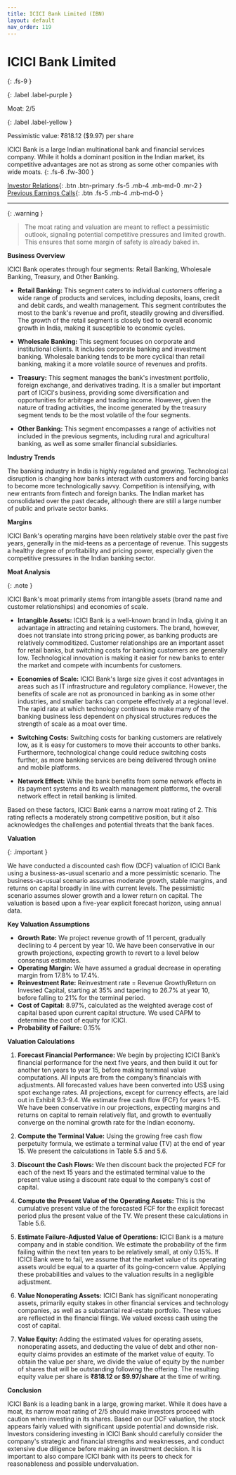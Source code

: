 ```yaml
---
title: ICICI Bank Limited (IBN)
layout: default
nav_order: 119
---
```


# ICICI Bank Limited
{: .fs-9 }

{: .label .label-purple }

Moat: 2/5

{: .label .label-yellow }

Pessimistic value: ₹818.12 ($9.97) per share

ICICI Bank is a large Indian multinational bank and financial services company. While it holds a dominant position in the Indian market, its competitive advantages are not as strong as some other companies with wide moats.
{: .fs-6 .fw-300 }

[Investor Relations](https://www.google.com/search?q=IBN+investor+relations){: .btn .btn-primary .fs-5 .mb-4 .mb-md-0 .mr-2 }
[Previous Earnings Calls](https://discountingcashflows.com/company/IBN/transcripts/){: .btn .fs-5 .mb-4 .mb-md-0 }

---

{: .warning } 
>The moat rating and valuation are meant to reflect a pessimistic outlook, signaling potential competitive pressures and limited growth. This ensures that some margin of safety is already baked in.


**Business Overview**

ICICI Bank operates through four segments: Retail Banking, Wholesale Banking, Treasury, and Other Banking. 

* **Retail Banking:** This segment caters to individual customers offering a wide range of products and services, including deposits, loans, credit and debit cards, and wealth management. This segment contributes the most to the bank's revenue and profit, steadily growing and diversified.  The growth of the retail segment is closely tied to overall economic growth in India, making it susceptible to economic cycles.

* **Wholesale Banking:** This segment focuses on corporate and institutional clients. It includes corporate banking and investment banking. Wholesale banking tends to be more cyclical than retail banking, making it a more volatile source of revenues and profits.

* **Treasury:** This segment manages the bank's investment portfolio, foreign exchange, and derivatives trading. It is a smaller but important part of ICICI's business, providing some diversification and opportunities for arbitrage and trading income.  However, given the nature of trading activities, the income generated by the treasury segment tends to be the most volatile of the four segments.

* **Other Banking:** This segment encompasses a range of activities not included in the previous segments, including rural and agricultural banking, as well as some smaller financial subsidiaries.

**Industry Trends**

The banking industry in India is highly regulated and growing. Technological disruption is changing how banks interact with customers and forcing banks to become more technologically savvy.  Competition is intensifying, with new entrants from fintech and foreign banks.  The Indian market has consolidated over the past decade, although there are still a large number of public and private sector banks.

**Margins**

ICICI Bank's operating margins have been relatively stable over the past five years, generally in the mid-teens as a percentage of revenue. This suggests a healthy degree of profitability and pricing power, especially given the competitive pressures in the Indian banking sector.

**Moat Analysis**

{: .note }

ICICI Bank's moat primarily stems from intangible assets (brand name and customer relationships) and economies of scale.

* **Intangible Assets:** ICICI Bank is a well-known brand in India, giving it an advantage in attracting and retaining customers. The brand, however, does not translate into strong pricing power, as banking products are relatively commoditized.  Customer relationships are an important asset for retail banks, but switching costs for banking customers are generally low.  Technological innovation is making it easier for new banks to enter the market and compete with incumbents for customers.

* **Economies of Scale:**  ICICI Bank's large size gives it cost advantages in areas such as IT infrastructure and regulatory compliance. However, the benefits of scale are not as pronounced in banking as in some other industries, and smaller banks can compete effectively at a regional level. The rapid rate at which technology continues to make many of the banking business less dependent on physical structures reduces the strength of scale as a moat over time.

* **Switching Costs:** Switching costs for banking customers are relatively low, as it is easy for customers to move their accounts to other banks.  Furthermore, technological change could reduce switching costs further, as more banking services are being delivered through online and mobile platforms.

* **Network Effect:** While the bank benefits from some network effects in its payment systems and its wealth management platforms, the overall network effect in retail banking is limited.

Based on these factors, ICICI Bank earns a narrow moat rating of 2.  This rating reflects a moderately strong competitive position, but it also acknowledges the challenges and potential threats that the bank faces.


**Valuation**

{: .important }

We have conducted a discounted cash flow (DCF) valuation of ICICI Bank using a business-as-usual scenario and a more pessimistic scenario. The business-as-usual scenario assumes moderate growth, stable margins, and returns on capital broadly in line with current levels. The pessimistic scenario assumes slower growth and a lower return on capital.  The valuation is based upon a five-year explicit forecast horizon, using annual data.

**Key Valuation Assumptions**

* **Growth Rate:**  We project revenue growth of 11 percent, gradually declining to 4 percent by year 10. We have been conservative in our growth projections, expecting growth to revert to a level below consensus estimates.
* **Operating Margin:** We have assumed a gradual decrease in operating margin from 17.8% to 17.4%.
* **Reinvestment Rate:** Reinvestment rate = Revenue Growth/Return on Invested Capital, starting at 35% and tapering to 26.7% at year 10, before falling to 21% for the terminal period.
* **Cost of Capital:** 8.97%, calculated as the weighted average cost of capital based upon current capital structure.  We used CAPM to determine the cost of equity for ICICI.  
* **Probability of Failure:** 0.15%

**Valuation Calculations**

1. **Forecast Financial Performance:** We begin by projecting ICICI Bank’s financial performance for the next five years, and then build it out for another ten years to year 15, before making terminal value computations. All inputs are from the company’s financials with adjustments. All forecasted values have been converted into US$ using spot exchange rates. All projections, except for currency effects, are laid out in Exhibit 9.3-9.4. We estimate free cash flow (FCF) for years 1-15.  We have been conservative in our projections, expecting margins and returns on capital to remain relatively flat, and growth to eventually converge on the nominal growth rate for the Indian economy.  

2. **Compute the Terminal Value:** Using the growing free cash flow perpetuity formula, we estimate a terminal value (TV) at the end of year 15. We present the calculations in Table 5.5 and 5.6.

3. **Discount the Cash Flows:** We then discount back the projected FCF for each of the next 15 years and the estimated terminal value to the present value using a discount rate equal to the company’s cost of capital.  

4. **Compute the Present Value of the Operating Assets:** This is the cumulative present value of the forecasted FCF for the explicit forecast period plus the present value of the TV.  We present these calculations in Table 5.6. 

5. **Estimate Failure-Adjusted Value of Operations:** ICICI Bank is a mature company and in stable condition. We estimate the probability of the firm failing within the next ten years to be relatively small, at only 0.15%.  If ICICI Bank were to fail, we assume that the market value of its operating assets would be equal to a quarter of its going-concern value. Applying these probabilities and values to the valuation results in a negligible adjustment.

6. **Value Nonoperating Assets:** ICICI Bank has significant nonoperating assets, primarily equity stakes in other financial services and technology companies, as well as a substantial real-estate portfolio. These values are reflected in the financial filings.  We valued excess cash using the cost of capital.

7. **Value Equity:** Adding the estimated values for operating assets, nonoperating assets, and deducting the value of debt and other non-equity claims provides an estimate of the market value of equity. To obtain the value per share, we divide the value of equity by the number of shares that will be outstanding following the offering.  The resulting equity value per share is **₹818.12 or $9.97/share** at the time of writing.


**Conclusion**

ICICI Bank is a leading bank in a large, growing market.  While it does have a moat, its narrow moat rating of 2/5 should make investors proceed with caution when investing in its shares.  Based on our DCF valuation, the stock appears fairly valued with significant upside potential and downside risk. Investors considering investing in ICICI Bank should carefully consider the company's strategic and financial strengths and weaknesses, and conduct extensive due diligence before making an investment decision.  It is important to also compare ICICI bank with its peers to check for reasonableness and possible undervaluation.


